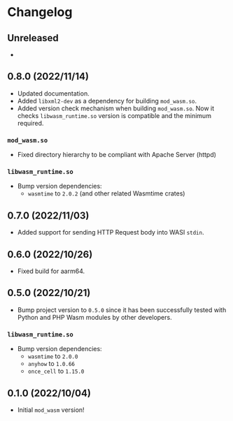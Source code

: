 # Changelog

## Unreleased

-

## 0.8.0 (2022/11/14)

- Updated documentation.
- Added `libxml2-dev` as a dependency for building `mod_wasm.so`.
- Added version check mechanism when building `mod_wasm.so`. Now it checks `libwasm_runtime.so` version is compatible and the minimum required.
  
### `mod_wasm.so`
- Fixed directory hierarchy to be compliant with Apache Server (httpd)
  
### `libwasm_runtime.so`
- Bump version dependencies:
    - `wasmtime` to `2.0.2` (and other related Wasmtime crates)

## 0.7.0 (2022/11/03)

- Added support for sending HTTP Request body into WASI `stdin`.

## 0.6.0 (2022/10/26)

- Fixed build for aarm64.

## 0.5.0 (2022/10/21)

- Bump project version to `0.5.0` since it has been successfully tested with Python and PHP Wasm modules by other developers.

### `libwasm_runtime.so`
- Bump version dependencies:
    - `wasmtime` to `2.0.0`
    - `anyhow` to `1.0.66`
    - `once_cell` to `1.15.0`

## 0.1.0 (2022/10/04)

- Initial `mod_wasm` version!